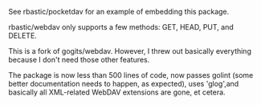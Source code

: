 
See rbastic/pocketdav for an example of embedding this package.

rbastic/webdav only supports a few methods: GET, HEAD, PUT, and DELETE.

This is a fork of gogits/webdav. However, I threw out basically everything
because I don't need those other features.

The package is now less than 500 lines of code, now passes golint (some
better documentation needs to happen, as expected), uses 'glog',and basically
all XML-related WebDAV extensions are gone, et cetera.

